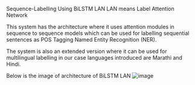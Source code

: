 Sequence-Labelling Using BiLSTM LAN
LAN means Label Attention Network

This system has the architecture where it uses attention modules in sequence to sequence models which can be used for labelling sequential sentences as POS Tagging
Named Entity Recognition (NER).

The system is also an extended version where it can be used for multilingual labelling in our case languages introduced are
Marathi and Hindi.

Below is the image of architecture of BiLSTM LAN
![image](https://github.com/user-attachments/assets/87432005-5923-43e8-921b-f47386664537)
